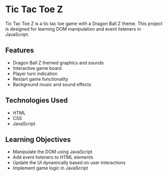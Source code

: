 # Tic Tac Toe Z

Tic Tac Toe Z is a tic tac toe game with a Dragon Ball Z theme. This project is designed for learning DOM manipulation and event listeners in JavaScript.

## Features

- Dragon Ball Z themed graphics and sounds
- Interactive game board
- Player turn indication
- Restart game functionality
- Background music and sound effects

## Technologies Used

- HTML
- CSS
- JavaScript

## Learning Objectives

- Manipulate the DOM using JavaScript
- Add event listeners to HTML elements
- Update the UI dynamically based on user interactions
- Implement game logic in JavaScript

